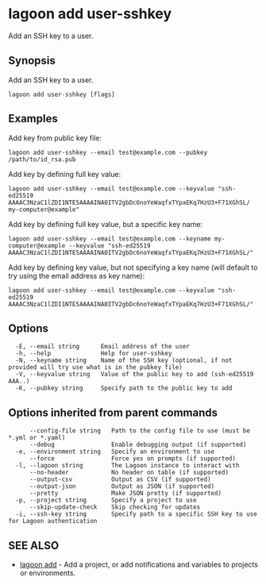 # lagoon add user-sshkey

Add an SSH key to a user.

## Synopsis

Add an SSH key to a user.

```text
lagoon add user-sshkey [flags]
```

## Examples

Add key from public key file: 

```text
lagoon add user-sshkey --email test@example.com --pubkey /path/to/id_rsa.pub
```

Add key by defining full key value: 

```text
lagoon add user-sshkey --email test@example.com --keyvalue "ssh-ed25519 AAAAC3NzaC1lZDI1NTE5AAAAINA0ITV2gbDc6noYeWaqfxTYpaEKq7HzU3+F71XGhSL/ my-computer@example"
```

Add key by defining full key value, but a specific key name: 

```text
lagoon add user-sshkey --email test@example.com --keyname my-computer@example --keyvalue "ssh-ed25519 AAAAC3NzaC1lZDI1NTE5AAAAINA0ITV2gbDc6noYeWaqfxTYpaEKq7HzU3+F71XGhSL/"
```

Add key by defining key value, but not specifying a key name \(will default to try using the email address as key name\): 

```text
lagoon add user-sshkey --email test@example.com --keyvalue "ssh-ed25519 AAAAC3NzaC1lZDI1NTE5AAAAINA0ITV2gbDc6noYeWaqfxTYpaEKq7HzU3+F71XGhSL/"
```

## Options

```text
  -E, --email string      Email address of the user
  -h, --help              Help for user-sshkey
  -N, --keyname string    Name of the SSH key (optional, if not provided will try use what is in the pubkey file)
  -V, --keyvalue string   Value of the public key to add (ssh-ed25519 AAA..)
  -K, --pubkey string     Specify path to the public key to add
```

## Options inherited from parent commands

```text
      --config-file string   Path to the config file to use (must be *.yml or *.yaml)
      --debug                Enable debugging output (if supported)
  -e, --environment string   Specify an environment to use
      --force                Force yes on prompts (if supported)
  -l, --lagoon string        The Lagoon instance to interact with
      --no-header            No header on table (if supported)
      --output-csv           Output as CSV (if supported)
      --output-json          Output as JSON (if supported)
      --pretty               Make JSON pretty (if supported)
  -p, --project string       Specify a project to use
      --skip-update-check    Skip checking for updates
  -i, --ssh-key string       Specify path to a specific SSH key to use for Lagoon authentication
```

## SEE ALSO

* [lagoon add](lagoon_add.md)     - Add a project, or add notifications and variables to projects or environments.

